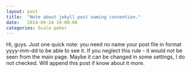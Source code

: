 ```yaml
---
layout: post
title:  "Note about jekyll post naming convention."
date:   2014-09-24 19:00:00
categories: Scala poker
---
```


Hi, guys.
Just one quick note: you need no name your post file in format yyyy-mm-dd to be able to see it. If you neglect this rule - it would not be seen from the main page. Maybe it can be changed in some settings, I do not checked. Will append this post if know about it more.